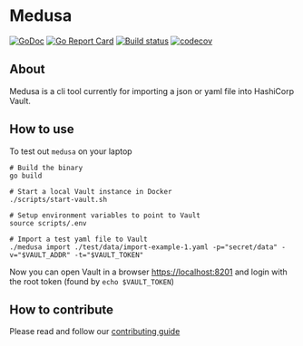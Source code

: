 # Medusa

[![GoDoc](https://godoc.org/github.com/jonasvinther/medusa?status.svg)](https://godoc.org/github.com/jonasvinther/medusa)
[![Go Report Card](https://goreportcard.com/badge/github.com/jonasvinther/medusa)](https://goreportcard.com/report/github.com/jonasvinther/medusa)
[![Build status](https://github.com/jonasvinther/medusa/workflows/Go/badge.svg)](https://github.com/jonasvinther/medusa/actions)
[![codecov](https://codecov.io/gh/jonasvinther/medusa/branch/master/graph/badge.svg)](https://codecov.io/gh/jonasvinther/medusa)

## About
Medusa is a cli tool currently for importing a json or yaml file into HashiCorp Vault.

## How to use
To test out `medusa` on your laptop
```
# Build the binary
go build

# Start a local Vault instance in Docker
./scripts/start-vault.sh

# Setup environment variables to point to Vault
source scripts/.env

# Import a test yaml file to Vault
./medusa import ./test/data/import-example-1.yaml -p="secret/data" -v="$VAULT_ADDR" -t="$VAULT_TOKEN"
``` 

Now you can open Vault in a browser [https://localhost:8201](https://localhost:8201) and login with the root token (found by `echo $VAULT_TOKEN`)

## How to contribute
Please read and follow our [contributing guide](docs/CONTRIBUTING.md)
